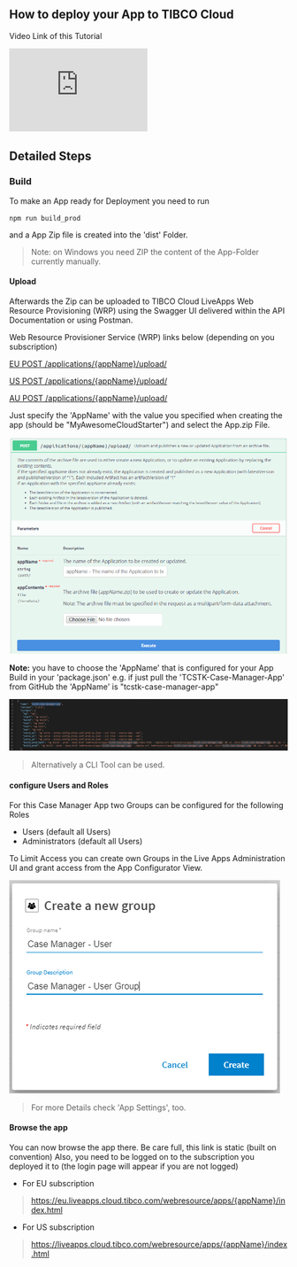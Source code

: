 ## How to deploy your App to TIBCO Cloud

Video Link of this Tutorial

<iframe width="250" height="150" src="https://www.youtube.com/embed/vDnxcgUU974" frameborder="0" allow="accelerometer; autoplay; encrypted-media; gyroscope; picture-in-picture" allowfullscreen></iframe>

## Detailed Steps

### Build
To make an App ready for Deployment you need to run

```
npm run build_prod
```

and a App Zip file is created into the 'dist' Folder.

> Note: on Windows you need ZIP the content of the App-Folder currently manually.

#### Upload

Afterwards the Zip can be uploaded to TIBCO Cloud LiveApps Web Resource Provisioning (WRP) using the Swagger UI delivered within the API Documentation or using Postman.

Web Resource Provisioner Service (WRP) links below (depending on you subscription)

[EU POST /applications/{appName}/upload/](https://eu.liveapps.cloud.tibco.com/apps/api-explorer/index.html#/swaggerUi?feature=..~2Fyaml~2Fwr-v01.yaml)

[US POST /applications/{appName}/upload/](https://liveapps.cloud.tibco.com/apps/api-explorer/index.html#/swaggerUi?feature=..~2Fyaml~2Fwr-v01.yaml)

[AU POST /applications/{appName}/upload/](https://au.liveapps.cloud.tibco.com/apps/api-explorer/index.html#/swaggerUi?feature=..~2Fyaml~2Fwr-v01.yaml)

Just specify the 'AppName' with the value you specified when creating the app (should be "MyAwesomeCloudStarter") and select the App.zip File.

![](004-swagger.png)

**Note:**
you have to choose the 'AppName' that is configured for your App Build in your 'package.json' e.g. if just pull the 'TCSTK-Case-Manager-App' from GitHub the 'AppName' is "tcstk-case-manager-app"

![](004-package-json.png)

> Alternatively a CLI Tool can be used.

#### configure Users and Roles

For this Case Manager App two Groups can be configured for the following Roles

- Users (default all Users)
- Administrators (default all Users)

To Limit Access you can create own Groups in the Live Apps Administration UI and
grant access from the App Configurator View.

![](004-new-group.png)

> For more Details check 'App Settings', too.


#### Browse the app

You can now browse the app there.
Be care full, this link is static (built on convention)
Also, you need to be logged on to the subscription you deployed it to (the login page will appear if you are not logged)

- For EU subscription

> https://eu.liveapps.cloud.tibco.com/webresource/apps/{appName}/index.html

- For US subscription

> https://liveapps.cloud.tibco.com/webresource/apps/{appName}/index.html

